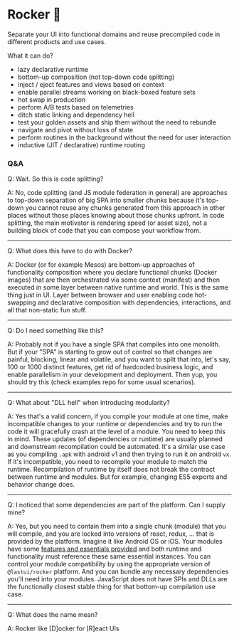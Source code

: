 # Rocker 🤘

Separate your UI into functional domains and reuse precompiled code in different products and use cases.

What it can do?

- lazy declarative runtime
- bottom-up composition (not top-down code splitting)
- inject / eject features and views based on context
- enable parallel streams working on black-boxed feature sets
- hot swap in production
- perform A/B tests based on telemetries
- ditch static linking and dependency hell
- test your golden assets and ship them without the need to rebundle
- navigate and pivot without loss of state
- perform routines in the background without the need for user interaction
- inductive (JIT / declarative) runtime routing 

### Q&A

Q: Wait. So this is code splitting?

A: No, code splitting (and JS module federation in general) are approaches to top-down separation of big SPA into smaller chunks because it's top-down you cannot reuse any chunks generated from this approach in other places without those places knowing about those chunks upfront. In code splitting, the main motivator is rendering speed (or asset size), not a building block of code that you can compose your workflow from.

---

Q: What does this have to do with Docker?

A: Docker (or for example Mesos) are bottom-up approaches of functionality composition where you declare functional chunks (Docker images) that are then orchestrated via some context (manifest) and then executed in some layer between native runtime and world. This is the same thing just in UI. Layer between browser and user enabling code hot-swapping and declarative composition with dependencies, interactions, and all that non-static fun stuff.

---

Q: Do I need something like this?

A: Probably not if you have a single SPA that compiles into one monolith. But if your "SPA" is starting to grow out of control so that changes are painful, blocking, linear and volatile, and you want to split that into, let's say, 100 or 1000 distinct features, get rid of hardcoded business logic, and enable parallelism in your development and deployment. Then yup, you should try this (check examples repo for some usual scenarios).

---

Q: What about "DLL hell" when introducing modularity?

A: Yes that's a valid concern, if you compile your module at one time, make incompatible changes to your runtime or dependencies and try to run the code it will gracefully crash at the level of a module. You need to keep this in mind. These updates (of dependencies or runtime) are usually planned and downstream recompilation could be automated. It's a similar use case as you compiling `.apk` with android v1 and then trying to run it on android `vx`. If it's incompatible, you need to recompile your module to match the runtime. Recompilation of runtime by itself does not break the contract between runtime and modules. But for example, changing ES5 exports and behavior change does.


---

Q: I noticed that some dependencies are part of the platform. Can I supply mine?

A: Yes, but you need to contain them into a single chunk (module) that you will compile, and you are locked into versions of react, redux, ... that is provided by the platform. Imagine it like Android OS or iOS. Your modules have some [features and essentials provided](https://github.com/lastui/dependencies) and both runtime and functionality must reference these same essential instances. You can control your module compatibility by using the appropriate version of `@lastui/rocker` platform. And you can bundle any necessary dependencies you'll need into your modules. JavaScript does not have SPIs and DLLs are the functionally closest stable thing for that bottom-up compilation use case.

---

Q: What does the name mean?

A: Rocker like [D]ocker for [R]eact UIs
